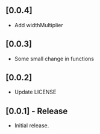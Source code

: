 ## [0.0.4]

* Add widthMultiplier

## [0.0.3]

* Some small change in functions

## [0.0.2]

* Update LICENSE

## [0.0.1] - Release

* Initial release.
